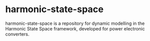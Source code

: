 # harmonic-state-space

harmonic-state-space is a repository for dynamic modelling in the Harmonic State Space framework, developed for power electronic converters.
